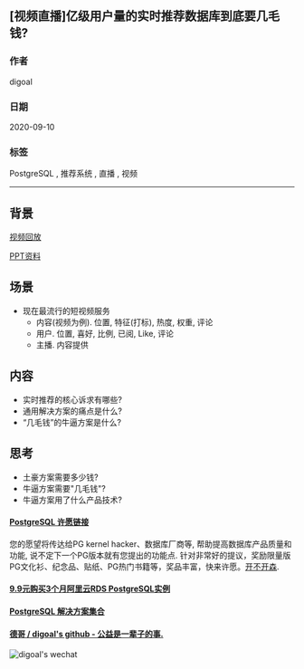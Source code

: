 ## [视频直播]亿级用户量的实时推荐数据库到底要几毛钱?    
    
### 作者    
digoal    
    
### 日期    
2020-09-10    
    
### 标签    
PostgreSQL , 推荐系统 , 直播 , 视频     
    
----    
    
## 背景    
[视频回放](https://yq.aliyun.com/live/145196)    
    
[PPT资料](20200910_02_doc_001.pdf)    
    
## 场景    
- 现在最流行的短视频服务    
    - 内容(视频为例). 位置, 特征(打标), 热度, 权重, 评论    
    - 用户. 位置, 喜好, 比例, 已阅, Like, 评论    
    - 主播. 内容提供    
    
## 内容    
- 实时推荐的核心诉求有哪些?    
- 通用解决方案的痛点是什么?    
- “几毛钱”的牛逼方案是什么?    
    
## 思考    
- 土豪方案需要多少钱?    
- 牛逼方案需要"几毛钱"?    
- 牛逼方案用了什么产品技术?    
    
  
#### [PostgreSQL 许愿链接](https://github.com/digoal/blog/issues/76 "269ac3d1c492e938c0191101c7238216")
您的愿望将传达给PG kernel hacker、数据库厂商等, 帮助提高数据库产品质量和功能, 说不定下一个PG版本就有您提出的功能点. 针对非常好的提议，奖励限量版PG文化衫、纪念品、贴纸、PG热门书籍等，奖品丰富，快来许愿。[开不开森](https://github.com/digoal/blog/issues/76 "269ac3d1c492e938c0191101c7238216").  
  
  
#### [9.9元购买3个月阿里云RDS PostgreSQL实例](https://www.aliyun.com/database/postgresqlactivity "57258f76c37864c6e6d23383d05714ea")
  
  
#### [PostgreSQL 解决方案集合](https://yq.aliyun.com/topic/118 "40cff096e9ed7122c512b35d8561d9c8")
  
  
#### [德哥 / digoal's github - 公益是一辈子的事.](https://github.com/digoal/blog/blob/master/README.md "22709685feb7cab07d30f30387f0a9ae")
  
  
![digoal's wechat](../pic/digoal_weixin.jpg "f7ad92eeba24523fd47a6e1a0e691b59")
  

